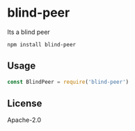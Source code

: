 # blind-peer

Its a blind peer

```
npm install blind-peer
```

## Usage

``` js
const BlindPeer = require('blind-peer')
```

## License

Apache-2.0
